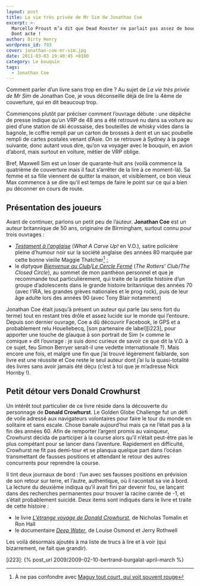 ```yaml
---
layout: post
title: La vie très privée de Mr Sim de Jonathan Coe
excerpt: >-
  Marcello Proust m’a dit que Dead Rooster ne parlait pas assez de bouquins.
  Dont acte !
author: Dirty Henry
wordpress_id: 793
cover: jonathan-coe-mr-sim.jpg
date: 2011-03-03 19:40:45 +0100
category: Le bouquin
tags:
  - Jonathan Coe
---
```


Comment parler d’un livre sans trop en dire ? Au sujet de _La vie très privée de
Mr Sim_ de Jonathan Coe, je vous déconseille déjà de lire la 4ème de couverture,
qui en dit beaucoup trop.

Commençons plutôt par préciser comment l’ouvrage débute : une dépêche de presse
indique qu’un VRP de 48 ans a été retrouvé nu dans sa voiture au pied d’une
station de ski écossaise, des bouteilles de whisky vides dans la bagnole, le
coffre rempli par un carton de brosses à dent et un sac poubelle rempli de
cartes postales venant d’Asie. On se retrouve à Sydney à la page suivante, donc
autant vous dire, qu’on va voyager avec le bouquin, en avion d’abord, mais
surtout en voiture, métier de VRP oblige.

Bref, Maxwell Sim est un loser de quarante-huit ans (voilà commence la quatrième
de couverture mais il faut s’arrêter de la lire à ce moment-là). Sa femme et sa
fille viennent de quitter la maison, et visiblement, ce bon vieux Max commence à
se dire qu’il est temps de faire le point sur ce qui a bien pu déconner en cours
de route.

## Présentation des joueurs

Avant de continuer, parlons un petit peu de l’auteur. **Jonathan Coe** est un
auteur britannique de 50 ans, originaire de Birmingham, surtout connu pour trois
ouvrages :

- [_Testament à l’anglaise_][1] (_What A Carve Up!_ en V.O.), satire policière
  pleine d’humour noir sur la société anglaise des années 80 marquée par cette
  bonne vieille Maggie Thatcher[^1] ;
- le diptyque [_Bienvenue au Club_][3]/[_Le Cercle Fermé_][4] (_The Rotters’
  Club_/_The Closed Circle_), au sommet de mon panthéon personnel et que je
  recommande tout particulièrement, qui traite de la petite histoire d’un groupe
  d’adolescents dans le grande histoire britannique des années 70 (avec l’IRA,
  les grandes grèves nationales et le prog rock), puis de leur âge adulte lors
  des années 90 (avec Tony Blair notamment)

Jonathan Coe était jusqu’à présent un auteur qui parle (au sens fort du terme)
tout en restant très drôle et assez lucide sur le monde qui l’entoure. Depuis
son dernier ouvrage, Coe a dû découvrir Facebook, le GPS et a probablement relu
Houellebecq, [son partenaire de label][i223], pour apporter une touche de
glauque à son portrait de Sim (« comme le comique » dit l’ouvrage : je suis donc
curieux de savoir ce que dit la V.O. à ce sujet, feu Simon Berryer serait-il une
vedette internationale ?). Mais encore une fois, et malgré une fin que j’ai
trouvé légèrement faiblarde, son livre est une réussite et Coe reste le seul
auteur dont j’ai lu la quasi-totalité des livres sans avoir jamais été déçu
(c’est à toi que je m’adresse Nick Hornby !).

## Petit détour vers Donald Crowhurst

Un intérêt tout particulier de ce livre réside dans la découverte du personnage
de **Donald Crowhurst**. Le Golden Globe Challenge fut un défi de voile adressé
aux navigateurs volontaires pour faire le tour du monde en solitaire et sans
escale. Chose banale aujourd’hui mais ça ne l’était pas à la fin des années 60.
Afin de remporter l’argent promis au vainqueur, Crowhurst décida de participer à
la course alors qu’il n’était peut-être pas le plus compétant pour se lancer
dans l’aventure. Rapidement en difficulté, Crowhurst ne fit pas demi-tour et se
planqua quelque part dans l’océan transmettant de fausses positions et attendant
le retour des autres concurrents pour reprendre la course.

Il tint deux journaux de bord : l’un avec ses fausses positions en prévision de
son retour sur terre, et l’autre, authentique, où il racontait sa vie à bord. La
lecture du deuxième indiqua qu’il avait fini par devenir fou, se lançant dans
des recherches permanentes pour trouver la racine carrée de -1, et s’était
probablement suicidé. Deux items sont indiqués dans le livre et traite de cette
histoire :

- le livre [_L’étrange voyage de Donald Crowhurst_][5], de Nicholas Tomalin et
  Ron Hall
- le documentaire [_Deep Water_][6], de Louise Osmond et Jerry Rothwell

Les voilà désormais ajoutés à ma liste de trucs à lire et à voir (qui
bizarrement, ne fait que grandir).

[i223]: {% post_url 2009/2009-02-10-bertrand-burgalat-april-march %}

[^1]: À ne pas confondre avec [Maguy tout court, qui voit souvent rouge][2]

[1]: https://www.babelio.com/livres/Coe-Testament-a-langlaise/5854
[2]: https://youtu.be/qvc_7lBpVL0
[3]: https://www.babelio.com/livres/Coe-Bienvenue-au-club/5850
[4]: https://www.babelio.com/livres/Coe-Le-Cercle-ferme/5718
[5]:
  https://www.babelio.com/livres/Tomalin-Letrange-voyage-de-Donald-Crowhurst/1022113
[6]: https://www.themoviedb.org/movie/15030-deep-water
